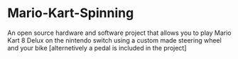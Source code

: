 # Mario-Kart-Spinning
An open source hardware and software project that allows you to play Mario Kart 8 Delux on the nintendo switch using a custom made steering wheel and your bike [alternetively a pedal is included in the project]
